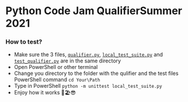 # Python Code Jam QualifierSummer 2021

### How to test?
+ Make sure the 3 files, [`qualifier.py`](qualifier/qualifier.py), [`local_test_suite.py`](qualifier/local_test_suite.py) and [`test_qualifier.py`](qualifier/test_qualifier.py) are in the same directory
+ Open PowerShell or other terminal
+ Change you directory to the folder with the qulifier and the test files<br>PowerShell command `cd Your\Path`
+ Type in PowerShell `python -m unittest local_test_suite.py`
+ Enjoy how it works 🍹🏖️😎

